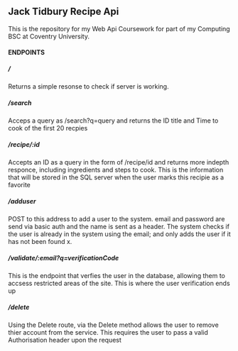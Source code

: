 ## Jack Tidbury Recipe Api

This is the repository for my Web Api Coursework for part of my Computing BSC at Coventry University.

#### ENDPOINTS

##### /
Returns a simple resonse to check if server is working.

##### /search
Acceps a query as /search?q=query and returns the ID title and Time to cook of the first 20 recpies

##### /recipe/:id

Accepts an ID as a query in the form of /recipe/id and returns more indepth responce, including ingredients and steps to cook. This is the information that will be stored in the SQL server when the user marks this recipie as a favorite

##### /adduser

POST to this address to add a user to the system. email and password are send via basic auth and the name is sent as a header. The system checks if the user is already in the system using the email; and only adds the user if it has not been found  x.

##### /validate/:email?q=verificationCode

This is the endpoint that verfies the user in the database, allowing them to accsess restricted areas of the site. This is where the user verification ends up

##### /delete

Using the Delete route, via the Delete method allows the user to remove thier account from the service. This requires the user to pass a valid Authorisation header upon the request
